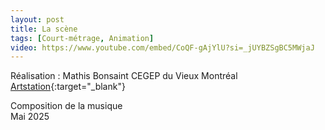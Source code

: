 ```yaml
---
layout: post
title: La scène
tags: [Court-métrage, Animation]
video: https://www.youtube.com/embed/CoQF-gAjYlU?si=_jUYBZSgBC5MWjaJ
---
```


Réalisation : Mathis Bonsaint
CEGEP du Vieux Montréal
[Artstation](mathis-bonsaint.artstation.com){:target="_blank"} 

Composition de la musique  
Mai 2025

